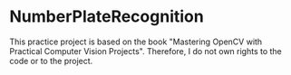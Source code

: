 # NumberPlateRecognition
This practice project is based on the book "Mastering OpenCV with Practical Computer Vision Projects". Therefore, I do not own rights to the code or to the project. 
